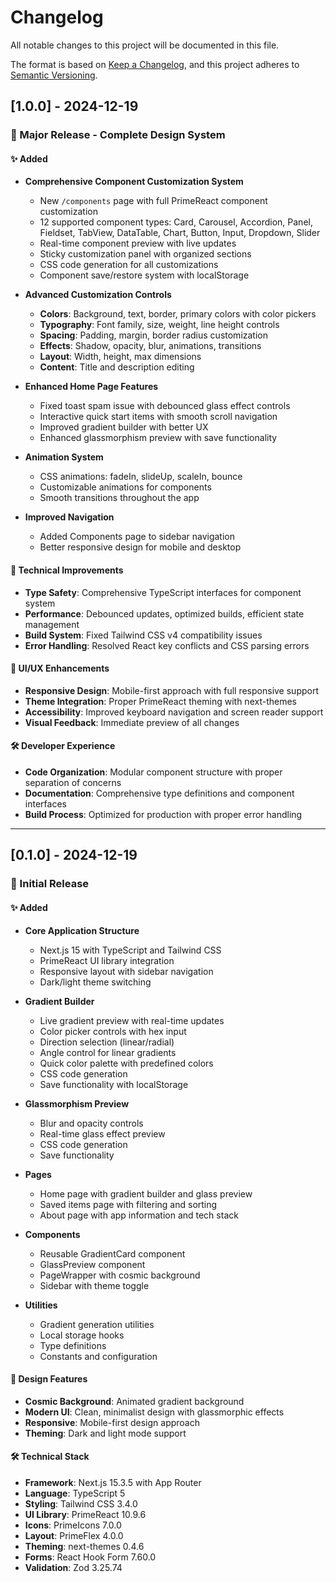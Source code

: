 # Changelog

All notable changes to this project will be documented in this file.

The format is based on [Keep a Changelog](https://keepachangelog.com/en/1.0.0/),
and this project adheres to [Semantic Versioning](https://semver.org/spec/v2.0.0.html).

## [1.0.0] - 2024-12-19

### 🎉 Major Release - Complete Design System

#### ✨ Added

- **Comprehensive Component Customization System**

  - New `/components` page with full PrimeReact component customization
  - 12 supported component types: Card, Carousel, Accordion, Panel, Fieldset, TabView, DataTable, Chart, Button, Input, Dropdown, Slider
  - Real-time component preview with live updates
  - Sticky customization panel with organized sections
  - CSS code generation for all customizations
  - Component save/restore system with localStorage

- **Advanced Customization Controls**

  - **Colors**: Background, text, border, primary colors with color pickers
  - **Typography**: Font family, size, weight, line height controls
  - **Spacing**: Padding, margin, border radius customization
  - **Effects**: Shadow, opacity, blur, animations, transitions
  - **Layout**: Width, height, max dimensions
  - **Content**: Title and description editing

- **Enhanced Home Page Features**

  - Fixed toast spam issue with debounced glass effect controls
  - Interactive quick start items with smooth scroll navigation
  - Improved gradient builder with better UX
  - Enhanced glassmorphism preview with save functionality

- **Animation System**

  - CSS animations: fadeIn, slideUp, scaleIn, bounce
  - Customizable animations for components
  - Smooth transitions throughout the app

- **Improved Navigation**
  - Added Components page to sidebar navigation
  - Better responsive design for mobile and desktop

#### 🔧 Technical Improvements

- **Type Safety**: Comprehensive TypeScript interfaces for component system
- **Performance**: Debounced updates, optimized builds, efficient state management
- **Build System**: Fixed Tailwind CSS v4 compatibility issues
- **Error Handling**: Resolved React key conflicts and CSS parsing errors

#### 🎨 UI/UX Enhancements

- **Responsive Design**: Mobile-first approach with full responsive support
- **Theme Integration**: Proper PrimeReact theming with next-themes
- **Accessibility**: Improved keyboard navigation and screen reader support
- **Visual Feedback**: Immediate preview of all changes

#### 🛠 Developer Experience

- **Code Organization**: Modular component structure with proper separation of concerns
- **Documentation**: Comprehensive type definitions and component interfaces
- **Build Process**: Optimized for production with proper error handling

---

## [0.1.0] - 2024-12-19

### 🚀 Initial Release

#### ✨ Added

- **Core Application Structure**

  - Next.js 15 with TypeScript and Tailwind CSS
  - PrimeReact UI library integration
  - Responsive layout with sidebar navigation
  - Dark/light theme switching

- **Gradient Builder**

  - Live gradient preview with real-time updates
  - Color picker controls with hex input
  - Direction selection (linear/radial)
  - Angle control for linear gradients
  - Quick color palette with predefined colors
  - CSS code generation
  - Save functionality with localStorage

- **Glassmorphism Preview**

  - Blur and opacity controls
  - Real-time glass effect preview
  - CSS code generation
  - Save functionality

- **Pages**

  - Home page with gradient builder and glass preview
  - Saved items page with filtering and sorting
  - About page with app information and tech stack

- **Components**

  - Reusable GradientCard component
  - GlassPreview component
  - PageWrapper with cosmic background
  - Sidebar with theme toggle

- **Utilities**
  - Gradient generation utilities
  - Local storage hooks
  - Type definitions
  - Constants and configuration

#### 🎨 Design Features

- **Cosmic Background**: Animated gradient background
- **Modern UI**: Clean, minimalist design with glassmorphic effects
- **Responsive**: Mobile-first design approach
- **Theming**: Dark and light mode support

#### 🛠 Technical Stack

- **Framework**: Next.js 15.3.5 with App Router
- **Language**: TypeScript 5
- **Styling**: Tailwind CSS 3.4.0
- **UI Library**: PrimeReact 10.9.6
- **Icons**: PrimeIcons 7.0.0
- **Layout**: PrimeFlex 4.0.0
- **Theming**: next-themes 0.4.6
- **Forms**: React Hook Form 7.60.0
- **Validation**: Zod 3.25.74
